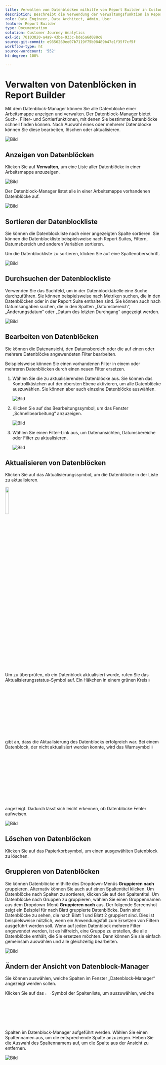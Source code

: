 ```yaml
---
title: Verwalten von Datenblöcken mithilfe von Report Builder in Customer Journey Analytics
description: Beschreibt die Verwendung der Verwaltungsfunktion in Report Builder
role: Data Engineer, Data Architect, Admin, User
feature: Report Builder
type: Documentation
solution: Customer Journey Analytics
exl-id: 70103020-a4a9-43be-933c-bde5a6d088c8
source-git-commit: e9856269ee07b7119f75b98489b47e1f35f7cf5f
workflow-type: ht
source-wordcount: '552'
ht-degree: 100%

---
```


# Verwalten von Datenblöcken in Report Builder

Mit dem Datenblock-Manager können Sie alle Datenblöcke einer Arbeitsmappe anzeigen und verwalten. Der Datenblock-Manager bietet Such-, Filter- und Sortierfunktionen, mit denen Sie bestimmte Datenblöcke schnell finden können. Nach Auswahl eines oder mehrerer Datenblöcke können Sie diese bearbeiten, löschen oder aktualisieren.

![Bild](./assets/image52.png)

## Anzeigen von Datenblöcken

Klicken Sie auf **Verwalten**, um eine Liste aller Datenblöcke in einer Arbeitsmappe anzuzeigen.


![Bild](./assets/image53.png)

Der Datenblock-Manager listet alle in einer Arbeitsmappe vorhandenen Datenblöcke auf. 

![Bild](./assets/image52.png)

## Sortieren der Datenblockliste

Sie können die Datenblockliste nach einer angezeigten Spalte sortieren. Sie können die Datenblockliste beispielsweise nach Report Suites, Filtern, Datumsbereich und anderen Variablen sortieren.

Um die Datenblockliste zu sortieren, klicken Sie auf eine Spaltenüberschrift.

![Bild](./assets/image54.png)

## Durchsuchen der Datenblockliste

Verwenden Sie das Suchfeld, um in der Datenblocktabelle eine Suche durchzuführen. Sie können beispielsweise nach Metriken suchen, die in den Datenblöcken oder in der Report Suite enthalten sind. Sie können auch nach Datumsangaben suchen, die in den Spalten „Datumsbereich“, „Änderungsdatum“ oder „Datum des letzten Durchgang“ angezeigt werden.

![Bild](./assets/image55.png)

## Bearbeiten von Datenblöcken

Sie können die Datenansicht, den Datumsbereich oder die auf einen oder mehrere Datenblöcke angewendeten Filter bearbeiten.

Beispielsweise können Sie einen vorhandenen Filter in einem oder mehreren Datenblöcken durch einen neuen Filter ersetzen.

1. Wählen Sie die zu aktualisierenden Datenblöcke aus. Sie können das Kontrollkästchen auf der obersten Ebene aktivieren, um alle Datenblöcke auszuwählen. Sie können aber auch einzelne Datenblöcke auswählen.

   ![Bild](./assets/image56.png)

1. Klicken Sie auf das Bearbeitungssymbol, um das Fenster „Schnellbearbeitung“ anzuzeigen.

   ![Bild](./assets/image58.png)

1. Wählen Sie einen Filter-Link aus, um Datenansichten, Datumsbereiche oder Filter zu aktualisieren.

   ![Bild](./assets/image59.png)

## Aktualisieren von Datenblöcken

Klicken Sie auf das Aktualisierungssymbol, um die Datenblöcke in der Liste zu aktualisieren.

<img src="./assets/refresh-icon.png" width="15%"/>

Um zu überprüfen, ob ein Datenblock aktualisiert wurde, rufen Sie das Aktualisierungsstatus-Symbol auf. Ein Häkchen in einem grünen Kreis <img src="./assets/refresh-success.png" width="5%"/> gibt an, dass die Aktualisierung des Datenblocks erfolgreich war. Bei einem Datenblock, der nicht aktualisiert werden konnte, wird das Warnsymbol <img src="./assets/refresh-failure.png" width="5%"/> angezeigt.  Dadurch lässt sich leicht erkennen, ob Datenblöcke Fehler aufweisen.


![Bild](./assets/image512.png)

## Löschen von Datenblöcken

Klicken Sie auf das Papierkorbsymbol, um einen ausgewählten Datenblock zu löschen.

## Gruppieren von Datenblöcken

Sie können Datenblöcke mithilfe des Dropdown-Menüs **Gruppieren nach** gruppieren. Alternativ können Sie auch auf einen Spaltentitel klicken. Um Datenblöcke nach Spalten zu sortieren, klicken Sie auf den Spaltentitel. Um Datenblöcke nach Gruppen zu gruppieren, wählen Sie einen Gruppennamen aus dem Dropdown-Menü **Gruppieren nach** aus. Der folgende Screenshot zeigt ein Beispiel für nach Blatt gruppierte Datenblöcke. Darin sind Datenblöcke zu sehen, die nach Blatt 1 und Blatt 2 gruppiert sind.  Dies ist beispielsweise nützlich, wenn ein Anwendungsfall zum Ersetzen von Filtern ausgeführt werden soll. Wenn auf jeden Datenblock mehrere Filter angewendet werden, ist es hilfreich, eine Gruppe zu erstellen, die alle Datenblöcke enthält, die Sie ersetzen möchten. Dann können Sie sie einfach gemeinsam auswählen und alle gleichzeitig bearbeiten.

![Bild](./assets/group-data-blocks.png)

## Ändern der Ansicht von Datenblock-Manager

Sie können auswählen, welche Spalten im Fenster „Datenblock-Manager“ angezeigt werden sollen.


Klicken Sie auf das <img src="./assets/image515.png" width="3%"/>-Symbol der Spaltenliste, um auszuwählen, welche Spalten im Datenblock-Manager aufgeführt werden. Wählen Sie einen Spaltennamen aus, um die entsprechende Spalte anzuzeigen. Heben Sie die Auswahl des Spaltennamens auf, um die Spalte aus der Ansicht zu entfernen.

![Bild](./assets/image516.png)
